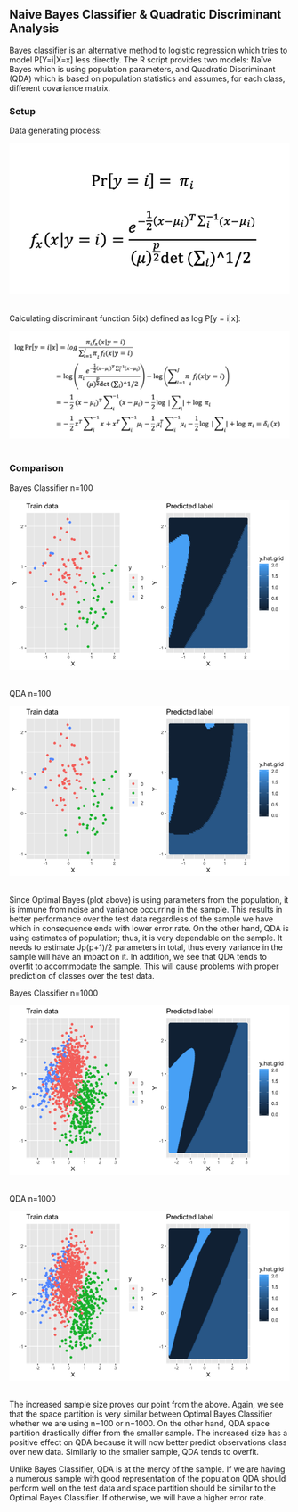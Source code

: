 ## Naive Bayes Classifier & Quadratic Discriminant Analysis
Bayes classifier is an alternative method to logistic regression which tries to model P[Y=i|X=x] less directly. The R script provides two models: Naïve Bayes which is using population parameters, and Quadratic Discriminant (QDA) which is based on population statistics and assumes, for each class, different covariance matrix.

### Setup
Data generating process:
&nbsp;

<img src="images/data-generation.png" alt="data-generation">
&nbsp;

Calculating discriminant function δi(x) defined as log P[y = i|x]:
&nbsp;

<img src="images/disc-function.png" alt="discriminant-function">
&nbsp;

### Comparison
Bayes Classifier n=100
&nbsp;

<img src="images/bayes-100-lowres.png" alt="bayes-100">
&nbsp;

QDA n=100
&nbsp;

<img src="images/qda-100-lowres.png" alt="qda-100">
&nbsp;

Since Optimal Bayes (plot above) is using parameters from the population, it is immune from noise and variance occurring in the sample. This results in better performance over the test data regardless of the sample we have which in consequence ends with lower error rate. On the other hand, QDA is using estimates of population; thus, it is very dependable on the sample. It needs to estimate Jp(p+1)/2 parameters in total, thus every variance in the sample will have an impact on it. In addition, we see that QDA tends to overfit to accommodate the sample. This will cause problems with proper prediction of classes over the test data.

Bayes Classifier n=1000
&nbsp;

<img src="images/bayes-1000-highres.png" alt="bayes-100">
&nbsp;

QDA n=1000
&nbsp;

<img src="images/qda-1000-highres.png" alt="qda-100">
&nbsp;

The increased sample size proves our point from the above. Again, we see that the space partition is very similar between Optimal Bayes Classifier whether we are using n=100 or n=1000. On the other hand, QDA space partition drastically differ from the smaller sample. The increased size has a positive effect on QDA because it will now better predict observations class over new data. Similarly to the smaller sample, QDA tends to overfit.

Unlike Bayes Classifier, QDA is at the mercy of the sample. If we are having a numerous sample with good representation of the population QDA should perform well on the test data and space partition should be similar to the Optimal Bayes Classifier. If otherwise, we will have a higher error rate.
